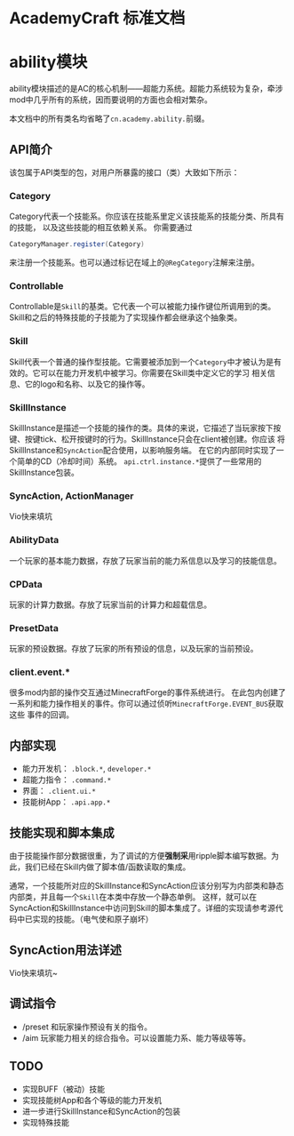 ﻿# AcademyCraft 标准文档
# ability模块

ability模块描述的是AC的核心机制——超能力系统。超能力系统较为复杂，牵涉mod中几乎所有的系统，因而要说明的方面也会相对繁杂。

本文档中的所有类名均省略了```cn.academy.ability.```前缀。

API简介
---

该包属于API类型的包，对用户所暴露的接口（类）大致如下所示：

### Category
Category代表一个技能系。你应该在技能系里定义该技能系的技能分类、所具有的技能， 以及这些技能的相互依赖关系。
你需要通过
```java
CategoryManager.register(Category)
```
来注册一个技能系。也可以通过标记在域上的```@RegCategory```注解来注册。

### Controllable
Controllable是```Skill```的基类。它代表一个可以被能力操作键位所调用到的类。Skill和之后的特殊技能的子技能为了实现操作都会继承这个抽象类。

### Skill
Skill代表一个普通的操作型技能。它需要被添加到一个```Category```中才被认为是有效的。它可以在能力开发机中被学习。你需要在Skill类中定义它的学习
相关信息、它的logo和名称、以及它的操作等。

### SkillInstance
SkillInstance是描述一个技能的操作的类。具体的来说，它描述了当玩家按下按键、按键tick、松开按键时的行为。SkillInstance只会在client被创建。你应该
将SkillInstance和```SyncAction```配合使用，以影响服务端。 在它的内部同时实现了一个简单的CD（冷却时间）系统。 ```api.ctrl.instance.*```提供了一些常用的SkillInstance包装。

### SyncAction, ActionManager
Vio快来填坑

### AbilityData
一个玩家的基本能力数据，存放了玩家当前的能力系信息以及学习的技能信息。

### CPData
玩家的计算力数据。存放了玩家当前的计算力和超载信息。

### PresetData
玩家的预设数据。存放了玩家的所有预设的信息，以及玩家的当前预设。

### client.event.*
很多mod内部的操作交互通过MinecraftForge的事件系统进行。
在此包内创建了一系列和能力操作相关的事件。你可以通过侦听```MinecraftForge.EVENT_BUS```获取这些
事件的回调。

内部实现
---
* 能力开发机： ```.block.*```, ```developer.*```
* 超能力指令： ```.command.*```
* 界面： ```.client.ui.*```
* 技能树App： ```.api.app.*```

技能实现和脚本集成
---
由于技能操作部分数据很重，为了调试的方便**强制采**用ripple脚本编写数据。为此，我们已经在Skill内做了脚本值/函数读取的集成。

通常，一个技能所对应的SkillInstance和SyncAction应该分别写为内部类和静态内部类，并且每一个```Skill```在本类中存放一个静态单例。
这样，就可以在SyncAction和SkillInstance中访问到Skill的脚本集成了。详细的实现请参考源代码中已实现的技能。（电气使和原子崩坏）

SyncAction用法详述
---
Vio快来填坑~

调试指令
---
* /preset 和玩家操作预设有关的指令。
* /aim 玩家能力相关的综合指令。可以设置能力系、能力等级等等。

TODO
---

* 实现BUFF（被动）技能
* 实现技能树App和各个等级的能力开发机
* 进一步进行SkillInstance和SyncAction的包装
* 实现特殊技能
